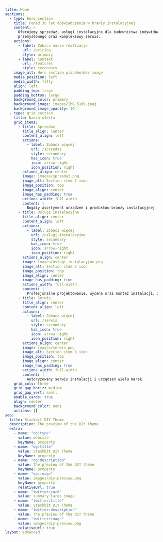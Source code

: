 ```yaml
---
title: Home
sections:
  - type: hero_section
    title: Ponad 30 lat doświadczenia w branży instalacyjnej
    content: >
      Oferujemy sprzedaż, usługi instalacyjne dla budownictwa indywidualnego i
      przemysłowego oraz kompleksowy serwis.
    actions:
      - label: Zobacz nasze realizacje
        url: /pricing
        style: primary
      - label: Kontakt
        url: /features
        style: secondary
    image_alt: Hero section placeholder image
    media_position: left
    media_width: fifty
    align: left
    padding_top: large
    padding_bottom: large
    background_color: primary
    background_image: images/IMG_5109.jpeg
    background_image_opacity: 10
  - type: grid_section
    title: Nasza oferta
    grid_items:
      - title: Sprzedaż
        title_align: center
        content_align: left
        actions:
          - label: Zobacz więcej
            url: /sprzedaz
            style: secondary
            has_icon: true
            icon: arrow-right
            icon_position: right
        actions_align: center
        image: images/sprzedaż.png
        image_alt: Section item 1 icon
        image_position: top
        image_align: center
        image_has_padding: true
        actions_width: full-width
        content: |
          Bogaty asortyment urządzeń i produktów branży instalacyjnej.
      - title: Usługi instalacyjne
        title_align: center
        content_align: left
        actions:
          - label: Zobacz więcej
            url: /uslugi-instalacyjne
            style: secondary
            has_icon: true
            icon: arrow-right
            icon_position: right
        actions_align: center
        image: images/usługi-instalacyjne.png
        image_alt: Section item 2 icon
        image_position: top
        image_align: center
        image_has_padding: true
        actions_width: full-width
        content: |
          Profesjonalne projektowanie, wycena oraz montaż instalacji, i inne.
      - title: Serwis
        title_align: center
        content_align: left
        actions:
          - label: Zobacz więcej
            url: /serwis
            style: secondary
            has_icon: true
            icon: arrow-right
            icon_position: right
        actions_align: center
        image: images/serwis.png
        image_alt: Section item 3 icon
        image_position: top
        image_align: center
        image_has_padding: true
        actions_width: full-width
        content: |
          Autoryzowany serwis instalacji i urządzeń wielu marek.
    grid_cols: three
    grid_gap_horiz: medium
    grid_gap_vert: small
    enable_cards: true
    align: center
    background_color: none
    actions: []
seo:
  title: Stackbit DIY Theme
  description: The preview of the DIY theme
  extra:
    - name: "og:type"
      value: website
      keyName: property
    - name: "og:title"
      value: Stackbit DIY Theme
      keyName: property
    - name: "og:description"
      value: The preview of the DIY theme
      keyName: property
    - name: "og:image"
      value: images/diy-preview.png
      keyName: property
      relativeUrl: true
    - name: "twitter:card"
      value: summary_large_image
    - name: "twitter:title"
      value: Stackbit DIY Theme
    - name: "twitter:description"
      value: The preview of the DIY theme
    - name: "twitter:image"
      value: images/diy-preview.png
      relativeUrl: true
layout: advanced
---
```

